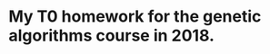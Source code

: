 My T0 homework for the genetic algorithms course in 2018.
=========================================================